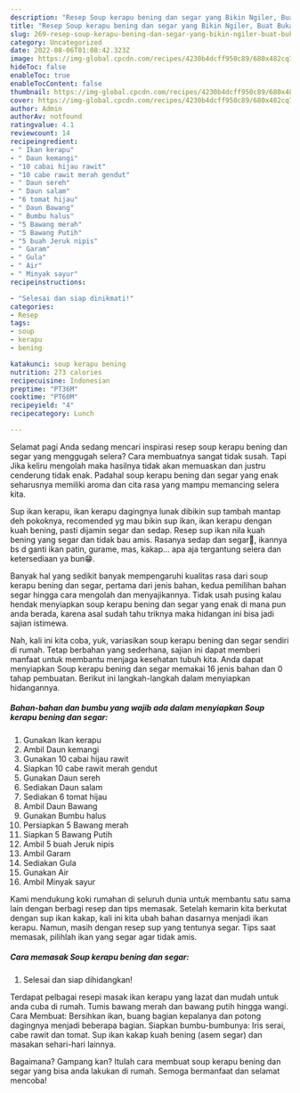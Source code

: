 ```yaml
---
description: "Resep Soup kerapu bening dan segar yang Bikin Ngiler, Buat Buka Puasa Lezat Sekali"
title: "Resep Soup kerapu bening dan segar yang Bikin Ngiler, Buat Buka Puasa Lezat Sekali"
slug: 269-resep-soup-kerapu-bening-dan-segar-yang-bikin-ngiler-buat-buka-puasa-lezat-sekali
category: Uncategorized
date: 2022-08-06T01:08:42.323Z
image: https://img-global.cpcdn.com/recipes/4230b4dcff950c89/680x482cq70/soup-kerapu-bening-dan-segar-foto-resep-utama.jpg
hideToc: false
enableToc: true
enableTocContent: false
thumbnail: https://img-global.cpcdn.com/recipes/4230b4dcff950c89/680x482cq70/soup-kerapu-bening-dan-segar-foto-resep-utama.jpg
cover: https://img-global.cpcdn.com/recipes/4230b4dcff950c89/680x482cq70/soup-kerapu-bening-dan-segar-foto-resep-utama.jpg
author: Admin
authorAv: notfound
ratingvalue: 4.1
reviewcount: 14
recipeingredient:
- " Ikan kerapu"
- " Daun kemangi"
- "10 cabai hijau rawit"
- "10 cabe rawit merah gendut"
- " Daun sereh"
- " Daun salam"
- "6 tomat hijau"
- " Daun Bawang"
- " Bumbu halus"
- "5 Bawang merah"
- "5 Bawang Putih"
- "5 buah Jeruk nipis"
- " Garam"
- " Gula"
- " Air"
- " Minyak sayur"
recipeinstructions:

- "Selesai dan siap dinikmati!"
categories:
- Resep
tags:
- soup
- kerapu
- bening

katakunci: soup kerapu bening 
nutrition: 273 calories
recipecuisine: Indonesian
preptime: "PT36M"
cooktime: "PT60M"
recipeyield: "4"
recipecategory: Lunch

---
```



Selamat pagi Anda sedang mencari inspirasi resep soup kerapu bening dan segar yang menggugah selera? Cara membuatnya sangat tidak susah. Tapi Jika keliru mengolah maka hasilnya tidak akan memuaskan dan justru cenderung tidak enak. Padahal soup kerapu bening dan segar yang enak seharusnya memiliki aroma dan cita rasa yang mampu memancing selera kita.


Sup ikan kerapu, ikan kerapu dagingnya lunak dibikin sup tambah mantap deh pokoknya, recomended yg mau bikin sup ikan, ikan kerapu dengan kuah bening, pasti dijamin segar dan sedap. Resep sup ikan nila kuah bening yang segar dan tidak bau amis. Rasanya sedap dan segar🥰, ikannya bs d ganti ikan patin, gurame, mas, kakap… apa aja tergantung selera dan ketersediaan ya bun😁.

Banyak hal yang sedikit banyak mempengaruhi kualitas rasa dari soup kerapu bening dan segar, pertama dari jenis bahan, kedua pemilihan bahan segar hingga cara mengolah dan menyajikannya. Tidak usah pusing kalau hendak menyiapkan soup kerapu bening dan segar yang enak di mana pun anda berada, karena asal sudah tahu triknya maka hidangan ini bisa jadi sajian istimewa.


Nah, kali ini kita coba, yuk, variasikan soup kerapu bening dan segar sendiri di rumah. Tetap berbahan yang sederhana, sajian ini dapat memberi manfaat untuk membantu menjaga kesehatan tubuh kita. Anda dapat menyiapkan Soup kerapu bening dan segar memakai 16 jenis bahan dan 0 tahap pembuatan. Berikut ini langkah-langkah dalam menyiapkan hidangannya.

<!--inarticleads1-->

##### Bahan-bahan dan bumbu yang wajib ada dalam menyiapkan Soup kerapu bening dan segar:

1. Gunakan  Ikan kerapu
1. Ambil  Daun kemangi
1. Gunakan 10 cabai hijau rawit
1. Siapkan 10 cabe rawit merah gendut
1. Gunakan  Daun sereh
1. Sediakan  Daun salam
1. Sediakan 6 tomat hijau
1. Ambil  Daun Bawang
1. Gunakan  Bumbu halus
1. Persiapkan 5 Bawang merah
1. Siapkan 5 Bawang Putih
1. Ambil 5 buah Jeruk nipis
1. Ambil  Garam
1. Sediakan  Gula
1. Gunakan  Air
1. Ambil  Minyak sayur


Kami mendukung koki rumahan di seluruh dunia untuk membantu satu sama lain dengan berbagi resep dan tips memasak. Setelah kemarin kita berkutat dengan sup ikan kakap, kali ini kita ubah bahan dasarnya menjadi ikan kerapu. Namun, masih dengan resep sup yang tentunya segar. Tips saat memasak, pilihlah ikan yang segar agar tidak amis. 

<!--inarticleads2-->

##### Cara memasak Soup kerapu bening dan segar:


1. Selesai dan siap dihidangkan!

Terdapat pelbagai resepi masak ikan kerapu yang lazat dan mudah untuk anda cuba di rumah. Tumis bawang merah dan bawang putih hingga wangi. Cara Membuat: Bersihkan ikan, buang bagian kepalanya dan potong dagingnya menjadi beberapa bagian. Siapkan bumbu-bumbunya: Iris serai, cabe rawit dan tomat. Sup ikan kakap kuah bening (asem segar) dan masakan sehari-hari lainnya. 

Bagaimana? Gampang kan? Itulah cara membuat soup kerapu bening dan segar yang bisa anda lakukan di rumah. Semoga bermanfaat dan selamat mencoba!
